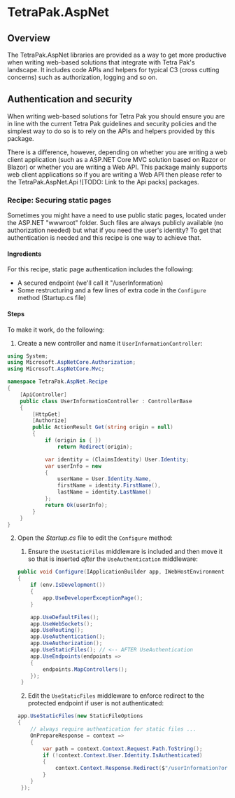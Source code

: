 ﻿# TetraPak.AspNet

## Overview

The TetraPak.AspNet libraries are provided as a way to get more productive when writing web-based solutions that integrate with Tetra Pak's landscape. It includes code APIs and helpers for typical C3 (cross cutting concerns) such as authorization, logging and so on. 

## Authentication and security

When writing web-based solutions for Tetra Pak you should ensure you are in line with the current Tetra Pak guidelines and security policies and the simplest way to do so is to rely on the APIs and helpers provided by this package.

There is a difference, however, depending on whether you are writing a web client application (such as a ASP.NET Core MVC solution based on Razor or Blazor) or whether you are writing a Web API. This package mainly supports web client applications so if you are writing a Web API then please refer to the TetraPak.AspNet.Api ![TODO: Link to the Api packs] packages.

### Recipe: Securing static pages

Sometimes you might have a need to use public static pages, located under the ASP.NET "wwwroot" folder. Such files are always publicly available (no authorization needed) but what if you need the user's identity? To get that authentication is needed and this recipe is one way to achieve that.

#### Ingredients

For this recipe, static page authentication includes the following:

- A secured endpoint (we'll call it "/userInformation)
- Some restructuring and a few lines of extra code in the `Configure` method (Startup.cs file)

#### Steps

To make it work, do the following:

1. Create a new controller and name it `UserInformationController`:
```c#
using System;
using Microsoft.AspNetCore.Authorization;
using Microsoft.AspNetCore.Mvc;

namespace TetraPak.AspNet.Recipe
{
    [ApiController]
    public class UserInformationController : ControllerBase
    {
        [HttpGet]
        [Authorize]
        public ActionResult Get(string origin = null) 
        {
            if (origin is { })
                return Redirect(origin);

            var identity = (ClaimsIdentity) User.Identity;
            var userInfo = new
            {
                userName = User.Identity.Name,
                firstName = identity.FirstName(),
                lastName = identity.LastName()
            }; 
            return Ok(userInfo);
        }
    }
}
```

2. Open the *Startup.cs* file to edit the `Configure` method:
   1. Ensure the `UseStaticFiles` middleware is included and then move it so that is inserted *after* the `UseAuthentication` middleware:
   
   ```c#
   public void Configure(IApplicationBuilder app, IWebHostEnvironment env)
   {
       if (env.IsDevelopment())
       {
           app.UseDeveloperExceptionPage();
       }

       app.UseDefaultFiles();
       app.UseWebSockets();
       app.UseRouting();
       app.UseAuthentication();
       app.UseAuthorization();
       app.UseStaticFiles(); // <-- AFTER UseAuthentication
       app.UseEndpoints(endpoints =>
       {
           endpoints.MapControllers();
       });
    }
   ```
   2. Edit the `UseStaticFiles` middleware to enforce redirect to the protected endpoint if user is not authenticated:
   
   ```c#
   app.UseStaticFiles(new StaticFileOptions
   {
       // always require authentication for static files ...
       OnPrepareResponse = context => 
       {
           var path = context.Context.Request.Path.ToString();
           if (!context.Context.User.Identity.IsAuthenticated)
           {
               context.Context.Response.Redirect($"/userInformation?origin={path}");
           }
       }
    });
   ```